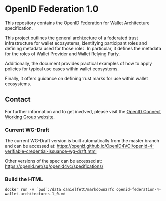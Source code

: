 # OpenID Federation 1.0

This repository contains the OpenID Federation for Wallet Architecture specification.

This project outlines the general architecture of a federated trust infrastructure for wallet ecosystems, identifying participant roles and defining metadata used for those roles. In particular, it defines the metadata for the roles of Wallet Provider and Wallet Relying Party.

Additionally, the document provides practical examples of how to apply policies for typical use cases within wallet ecosystems.

Finally, it offers guidance on defining trust marks for use within wallet ecosystems.

## Contact
For further information and to get involved, please visit the [OpenID Connect Working Group website](https://openid.net/wg/connect/).

### Current WG-Draft

The current WG-Draft version is built automatically from the master branch and can be accessed at: https://openid.github.io/OpenID4VCI/openid-4-verifiable-credential-issuance-wg-draft.html

Other versions of the spec can be accessed at: https://openid.net/sg/openid4vc/specifications/

### Build the HTML ###

```docker run -v `pwd`:/data danielfett/markdown2rfc openid-federation-4-wallet-architectures-1_0.md```
